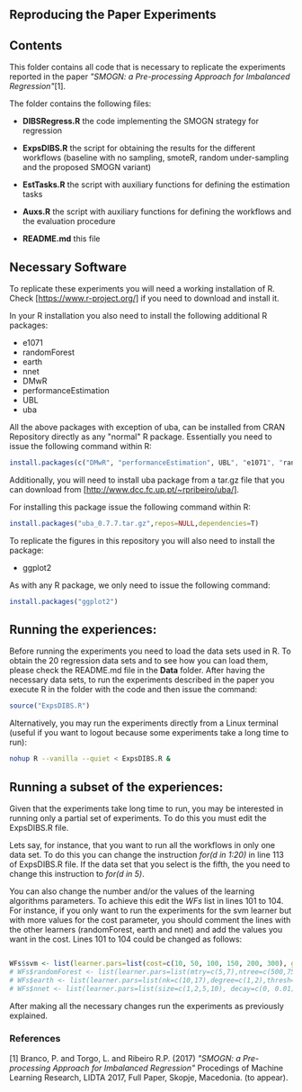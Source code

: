## Reproducing the Paper Experiments

## Contents

  This folder contains  all code that is necessary to replicate the
  experiments reported in the paper *"SMOGN: a Pre-processing Approach for Imbalanced Regression"*[1]. 

  The folder contains the following files:

  - **DIBSRegress.R** the code implementing the SMOGN strategy for regression

  - **ExpsDIBS.R** the script for obtaining the results for the different workflows (baseline with no sampling, smoteR, random under-sampling and the proposed SMOGN variant)

  - **EstTasks.R** the script with auxiliary functions for defining the estimation tasks
  
  - **Auxs.R** the script with auxiliary functions for defining the workflows and the evaluation procedure

  - **README.md** this file

## Necessary Software

To replicate these experiments you will need a working installation
  of R. Check [https://www.r-project.org/] if you need to download and install it.

In your R installation you also need to install the following additional R packages:

  - e1071
  - randomForest
  - earth
  - nnet
  - DMwR
  - performanceEstimation
  - UBL
  - uba

  All the above packages with exception of uba, can be installed from CRAN Repository directly as any "normal" R package. Essentially you need to issue the following command within R:

```r
install.packages(c("DMwR", "performanceEstimation", UBL", "e1071", "randomForest", "earth", "nnet"))
```

Additionally, you will need to install uba package from a tar.gz file that you can download from [http://www.dcc.fc.up.pt/~rpribeiro/uba/]. 

For installing this package issue the following command within R:
```r
install.packages("uba_0.7.7.tar.gz",repos=NULL,dependencies=T)
```

To replicate the figures in this repository you will also need to install the package:

  - ggplot2

As with any R package, we only need to issue the following command:

```r
install.packages("ggplot2")
```


## Running the experiences:

  Before running the experiments you need to load the data sets used in R. To obtain the 20 regression data sets and to see how you can load them, please check the README.md file in the **Data** folder. After having the necessary data sets, to run the experiments described in the paper you execute R in the folder with the code and then issue the command:
```r
source("ExpsDIBS.R")
```

Alternatively, you may run the experiments directly from a Linux terminal
  (useful if you want to logout because some experiments take a long
  time to run):

```bash
nohup R --vanilla --quiet < ExpsDIBS.R &
```

## Running a subset of the experiences:

  Given that the experiments take  long time to run, you may be interested in running only a partial set of experiments. To do this you must edit the ExpsDIBS.R file. 
  
  Lets say, for instance, that you want to run all the workflows in only one data set. To do this you can change the instruction *for(d in 1:20)* in line 113 of ExpsDIBS.R file. If the data set that you select is the fifth, the you need to change this instruction to *for(d in 5)*.
  
  You can also change the number and/or the values of the learning algorithms parameters. To achieve this edit the *WFs* list in lines 101 to 104. For instance, if you only want to run the experiments for the svm learner but with more values for the cost parameter, you should comment the lines with the other learners (randomForest, earth and nnet) and add the values you want in the cost. Lines 101 to 104 could be changed as follows:
  
```r

WFs$svm <- list(learner.pars=list(cost=c(10, 50, 100, 150, 200, 300), gamma=c(0.01,0.001)))
# WFs$randomForest <- list(learner.pars=list(mtry=c(5,7),ntree=c(500,750,1500)))
# WFs$earth <- list(learner.pars=list(nk=c(10,17),degree=c(1,2),thresh=c(0.01,0.001)))
# WFs$nnet <- list(learner.pars=list(size=c(1,2,5,10), decay=c(0, 0.01)))

```

  
  After making all the necessary changes run the experiments as previously explained.

### References
[1] Branco, P. and Torgo, L. and Ribeiro R.P. (2017) *"SMOGN: a Pre-processing Approach for Imbalanced Regression"*  Procedings of Machine Learning Research, LIDTA 2017, Full Paper, Skopje, Macedonia. (to appear).